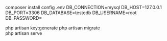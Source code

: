  composer install
  config .env 
     DB_CONNECTION=mysql
     DB_HOST=127.0.0.1
     DB_PORT=3306
     DB_DATABASE=testedb
     DB_USERNAME=root
     DB_PASSWORD=

  php artisan key:generate
  php artisan migrate  
  php artisan serve
  